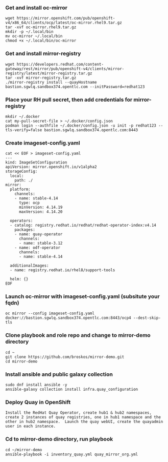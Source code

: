 ### Get and install oc-mirror
```
wget https://mirror.openshift.com/pub/openshift-v4/x86_64/clients/ocp/latest/oc-mirror.rhel9.tar.gz
tar -xvf oc-mirror.rhel9.tar.gz
mkdir -p ~/.local/bin
mv oc-mirror ~/.local/bin
chmod +x ~/.local/bin/oc-mirror
```
### Get and install mirror-registry
```
wget https://developers.redhat.com/content-gateway/rest/mirror/pub/openshift-v4/clients/mirror-registry/latest/mirror-registry.tar.gz
tar -xvf mirror-registry.tar.gz
./mirror-registry install --quayHostname bastion.sgwlq.sandbox374.opentlc.com --initPassword=redhat123
```

### Place your RH pull secret, then add credentials for mirror-registry
```
mkdir ~/.docker
cat my-pull-secret-file > ~/.docker/config.json
podman login --authfile ~/.docker/config.json -u init -p redhat123 --tls-verify=false bastion.sgwlq.sandbox374.opentlc.com:8443
```

### Create imageset-config.yaml
```
cat << EOF > imageset-config.yaml
---
kind: ImageSetConfiguration
apiVersion: mirror.openshift.io/v1alpha2
storageConfig:
  local:
    path: ./
mirror:
  platform:
    channels:
    - name: stable-4.14
      type: ocp
      minVersion: 4.14.19
      maxVersion: 4.14.20

  operators:
  - catalog: registry.redhat.io/redhat/redhat-operator-index:v4.14
    packages:
    - name: quay-operator
      channels:
      - name: stable-3.12
    - name: odf-operator
      channels:
      - name: stable-4.14

  additionalImages:
  - name: registry.redhat.io/rhel8/support-tools

  helm: {}
EOF
```

### Launch oc-mirror with imageset-config.yaml (subsitute your fqdn)
```
oc mirror --config imageset-config.yaml docker://bastion.sgwlq.sandbox374.opentlc.com:8443/ocp4 --dest-skip-tls 
```

### Clone playbook and role repo and change to mirror-demo directory
```
cd ~
git clone https://github.com/broskos/mirror-demo.git
cd mirror-demo

```
### Install ansible and public galaxy collection 
```
sudo dnf install ansible -y
ansible-galaxy collection install infra.quay_configuration
```
### Deploy Quay in OpenShift
```
Install the RedHat Quay Operator, create hub1 & hub2 namespaces, create 2 instances of quay registries, one in hub1 namespace and the other in hub2 namespace.  Launch the quay webUI, create the quayadmin user in each instance.
```

### Cd to mirror-demo directory, run playbook
```
cd ~/mirror-demo
ansible-playbook -i inventory_quay.yml quay_mirror_org.yml
```